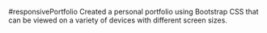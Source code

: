 #responsivePortfolio
Created a personal portfolio using Bootstrap CSS that can be viewed on a variety of devices with different screen sizes.
